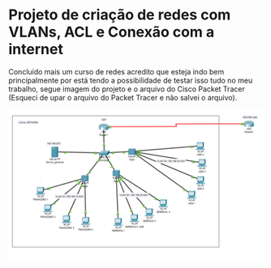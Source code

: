 <h1>Projeto de criação de redes com VLANs, ACL e Conexão com a internet</h1>
<p>Concluído mais um curso de redes acredito que esteja indo bem principalmente por está tendo a possibilidade de testar isso tudo no meu trabalho, segue imagem do projeto e o arquivo do Cisco Packet Tracer (Esqueci de upar o arquivo do Packet Tracer e não salvei o arquivo).</p>
<img src="rede.png"></img>
